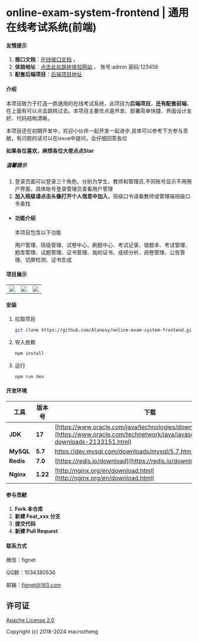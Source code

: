 # online-exam-system-frontend | 通用在线考试系统(前端)

#### 友情提示


1. **接口文档**：[在线接口文档](https://apifox.com/apidoc/shared-a61e857a-187a-4b5f-972e-f0f0f6b89a7f) 。
2. **体验地址**：[点击此处跳转体验网站](http://47.109.94.143/#/login) 。 账号:admin 密码:123456
3. **配套后端项目**：[后端项目地址](https://github.com/Alanosy/online-exam-system-backend)

#### 介绍

本项目致力于打造一款通用的在线考试系统，此项目为**后端项目**，**还有配套前端**，在上面有可以点击跳转过去。本项目主要优点是开发、部署简单快捷、界面设计友好、代码结构清晰。

本项目还在初期开发中，欢迎小伙伴一起开发一起进步,具体可以参考下方参与贡献，有问题的话可以在issue中提问，会仔细回答各位

**如果各位喜欢，麻烦各位大佬点点Star**

##### 温馨提示

1. 登录页面可以登录三个角色，分别为学生、教师和管理员,不同账号显示不用用户界面，具体账号登录管理员查看用户管理
2. **加入班级请点击头像打开个人信息中加入**，班级口令请看教师或管理端班级口令查找

* #### 功能介绍

  本项目包含以下功能

  用户管理、班级管理、试卷中心、刷题中心、考试记录、错题本、考试管理、题库管理、试题管理、证书管理、我的证书、成绩分析、阅卷管理、公告管理、切屏检测、证书生成

#### 项目展示

<table>
    <tr>
        <td><img src="https://github.com/Alanosy/online-exam-system-backend/blob/master/img/管理端.png"/></td>
        <td><img src="https://github.com/Alanosy/online-exam-system-backend/blob/master/img/教师端.png"/></td>
      	<td><img src="https://github.com/Alanosy/online-exam-system-backend/blob/master/img/学生端.png"/></td>
    </tr>
</table>

#### 安装

1. 拉取项目

   ``` bash
   git clone https://github.com/Alanosy/online-exam-system-frontend.git
   ```

2. 导入依赖

   ``` bash
   npm install
   ```

3. 运行

   ``` bash
   npm run dev
   ```

#### 开发环境


| **工具**  | **版本号** | **下载**                                                     |
| --------- | ---------- | ------------------------------------------------------------ |
| **JDK**   | **17**     | [https://www.oracle.com/java/technologies/downloads/#java17](https://www.oracle.com/technetwork/java/javase/downloads/jdk8-downloads-2133151.html) |
| **MySQL** | **5.7**    | https://dev.mysql.com/downloads/mysql/5.7.html               |
| **Redis** | **7.0**    | [https://redis.io/download](https://redis.io/download)       |
| **Nginx** | **1.22**   | [http://nginx.org/en/download.html](http://nginx.org/en/download.html) |

#### 参与贡献

1. **Fork 本仓库**
2. **新建 Feat\_xxx 分支**
3. **提交代码**
4. **新建 Pull Request**

#### 联系方式

微信：fignet

QQ群：1034380536

邮箱：fignet@163.com

## 许可证

[Apache License 2.0](https://github.com/macrozheng/mall/blob/master/LICENSE)

Copyright (c) 2018-2024 macrozheng
